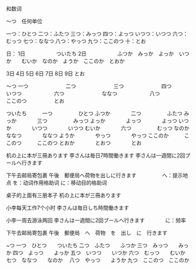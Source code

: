 和数词

〜つ　任何单位

一つ：ひとつ
二つ：ふたつ
三つ：みっつ
四つ：よっつ
いつつ：いつつ
六つ：むっつ
七つ：ななつ
八つ：やっつ
九つ：ここのつ
十：とお

日：
1日　　　　　　ついたち
2日　　　　　　ふつか　みっか　よっか　いつか　　むいか　なのか　ようか　ここのか　とおか

3日
4日
5日
6日
7日
8日
9日
とお

〜つ
一つ　　　　　　　
二つ　　　　　　　
三つ　　　　　　　
四つ　　　　　　　
いつつ　　　　　　
六つ　　　　　　　
ななつ　　　　　　
八つ　　　　　　　
ここのつ　　　　　
とお　　　　　　　



ついたち　　　一つ　　　　　ひとつ
ふつか　　　　二つ　　　　　ふたつ
みっか　　　　三つ　　　　　みっつ
よっか　　　　よっつ　　　　よっつ
いつか　　　　いつつ　　　　いつつ
むいか　　　　六つ　　　　　むっつ
なのか　　　　ななつ　　　　ななつ
ようか　　　　やっつ　　　　やっつ
ここのか　　　ここのつ　　　ここのつ
とおか　　　　とおつ　　　　とお

机の上に本が三冊あります
李さんは毎日7時間働きます
李さんは一週間に2回プールへ行きます　

下午去邮局寄包裹
午後　郵便局へ荷物を出しに行きます　　　　　へ：提示地点   を：动词作用格助词   に：移动目的格助词


桌子的上面有三册本子
机の上に本が三冊あります

小李每天工作7个小时
李さんは毎日しち時間働きます

小李一周去游泳两回
李さんは一週間に2回プールへ行きます　　　　に：频率

下午去邮局寄包裹
午後　郵便局　へ　荷物　を　出し　に　行きます　　　

~つ
一つ　ひとつ　　ついたち
二つ　ふたつ　　ふつか
三つ　みっつ　　みっか
四つ　よっつ　　よっか
五つ　いつつ　　いつか
六つ　むっつ　　むいか
七つ　ななつ　　なのか　
八つ　やっつ　　ようか
九つ　ここのつ　ここのか
